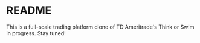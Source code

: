 # README
This is a full-scale trading platform clone of TD Ameritrade's Think or Swim in progress.
Stay tuned!
